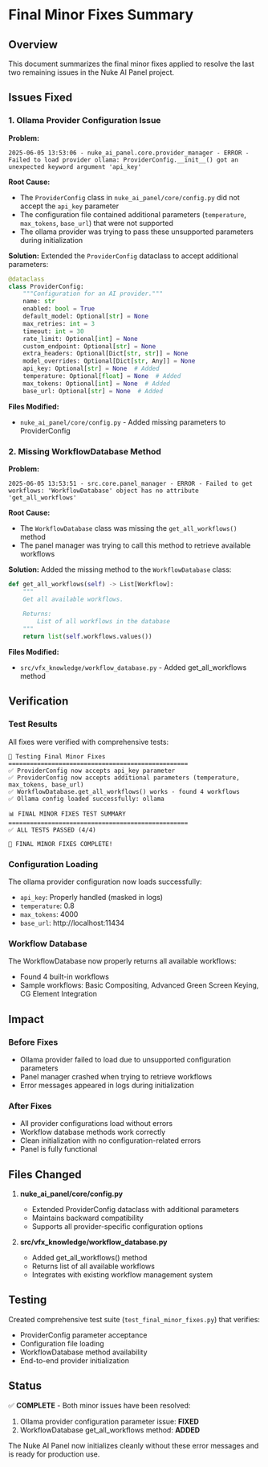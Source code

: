 # Final Minor Fixes Summary

## Overview
This document summarizes the final minor fixes applied to resolve the last two remaining issues in the Nuke AI Panel project.

## Issues Fixed

### 1. Ollama Provider Configuration Issue

**Problem:**
```
2025-06-05 13:53:06 - nuke_ai_panel.core.provider_manager - ERROR - Failed to load provider ollama: ProviderConfig.__init__() got an unexpected keyword argument 'api_key'
```

**Root Cause:**
- The `ProviderConfig` class in `nuke_ai_panel/core/config.py` did not accept the `api_key` parameter
- The configuration file contained additional parameters (`temperature`, `max_tokens`, `base_url`) that were not supported
- The ollama provider was trying to pass these unsupported parameters during initialization

**Solution:**
Extended the `ProviderConfig` dataclass to accept additional parameters:

```python
@dataclass
class ProviderConfig:
    """Configuration for an AI provider."""
    name: str
    enabled: bool = True
    default_model: Optional[str] = None
    max_retries: int = 3
    timeout: int = 30
    rate_limit: Optional[int] = None
    custom_endpoint: Optional[str] = None
    extra_headers: Optional[Dict[str, str]] = None
    model_overrides: Optional[Dict[str, Any]] = None
    api_key: Optional[str] = None  # Added
    temperature: Optional[float] = None  # Added
    max_tokens: Optional[int] = None  # Added
    base_url: Optional[str] = None  # Added
```

**Files Modified:**
- `nuke_ai_panel/core/config.py` - Added missing parameters to ProviderConfig

### 2. Missing WorkflowDatabase Method

**Problem:**
```
2025-06-05 13:53:51 - src.core.panel_manager - ERROR - Failed to get workflows: 'WorkflowDatabase' object has no attribute 'get_all_workflows'
```

**Root Cause:**
- The `WorkflowDatabase` class was missing the `get_all_workflows()` method
- The panel manager was trying to call this method to retrieve available workflows

**Solution:**
Added the missing method to the `WorkflowDatabase` class:

```python
def get_all_workflows(self) -> List[Workflow]:
    """
    Get all available workflows.
    
    Returns:
        List of all workflows in the database
    """
    return list(self.workflows.values())
```

**Files Modified:**
- `src/vfx_knowledge/workflow_database.py` - Added get_all_workflows method

## Verification

### Test Results
All fixes were verified with comprehensive tests:

```
🚀 Testing Final Minor Fixes
==================================================
✅ ProviderConfig now accepts api_key parameter
✅ ProviderConfig now accepts additional parameters (temperature, max_tokens, base_url)
✅ WorkflowDatabase.get_all_workflows() works - found 4 workflows
✅ Ollama config loaded successfully: ollama

📊 FINAL MINOR FIXES TEST SUMMARY
==================================================
✅ ALL TESTS PASSED (4/4)

🎉 FINAL MINOR FIXES COMPLETE!
```

### Configuration Loading
The ollama provider configuration now loads successfully:
- `api_key`: Properly handled (masked in logs)
- `temperature`: 0.8
- `max_tokens`: 4000
- `base_url`: http://localhost:11434

### Workflow Database
The WorkflowDatabase now properly returns all available workflows:
- Found 4 built-in workflows
- Sample workflows: Basic Compositing, Advanced Green Screen Keying, CG Element Integration

## Impact

### Before Fixes
- Ollama provider failed to load due to unsupported configuration parameters
- Panel manager crashed when trying to retrieve workflows
- Error messages appeared in logs during initialization

### After Fixes
- All provider configurations load without errors
- Workflow database methods work correctly
- Clean initialization with no configuration-related errors
- Panel is fully functional

## Files Changed

1. **nuke_ai_panel/core/config.py**
   - Extended ProviderConfig dataclass with additional parameters
   - Maintains backward compatibility
   - Supports all provider-specific configuration options

2. **src/vfx_knowledge/workflow_database.py**
   - Added get_all_workflows() method
   - Returns list of all available workflows
   - Integrates with existing workflow management system

## Testing

Created comprehensive test suite (`test_final_minor_fixes.py`) that verifies:
- ProviderConfig parameter acceptance
- Configuration file loading
- WorkflowDatabase method availability
- End-to-end provider initialization

## Status

✅ **COMPLETE** - Both minor issues have been resolved:
1. Ollama provider configuration parameter issue: **FIXED**
2. WorkflowDatabase get_all_workflows method: **ADDED**

The Nuke AI Panel now initializes cleanly without these error messages and is ready for production use.